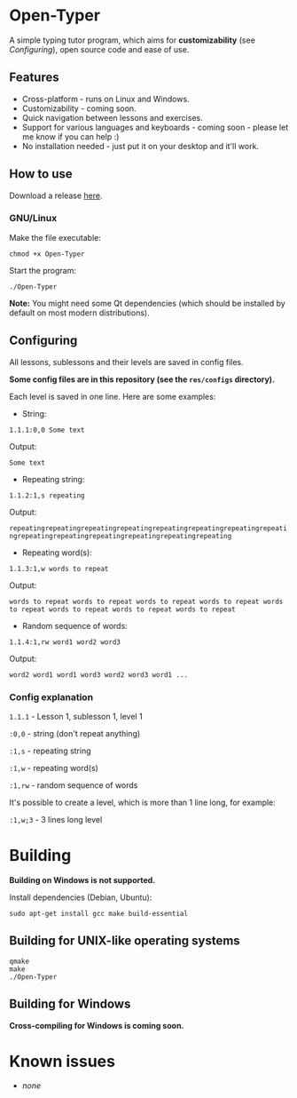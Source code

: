 # Open-Typer

A simple typing tutor program, which aims for **customizability** (see *Configuring*), open source code and ease of use.

## Features

- Cross-platform - runs on Linux and Windows.
- Customizability - coming soon.
- Quick navigation between lessons and exercises.
- Support for various languages and keyboards - coming soon - please let me know if you can help :)
- No installation needed - just put it on your desktop and it'll work.

## How to use

Download a release [here](https://github.com/adazem009/Open-Typer/releases/latest).

### GNU/Linux
Make the file executable:

`chmod +x Open-Typer`

Start the program:

`./Open-Typer`

**Note:** You might need some Qt dependencies (which should be installed by default on most modern distributions).

## Configuring

All lessons, sublessons and their levels are saved in config files.

**Some config files are in this repository (see the `res/configs` directory).**

Each level is saved in one line. Here are some examples:

- String:

`1.1.1:0,0 Some text`

Output:

`Some text`

- Repeating string:

`1.1.2:1,s repeating`

Output:

`repeatingrepeatingrepeatingrepeatingrepeatingrepeatingrepeatingrepeatingrepeatingrepeatingrepeatingrepeatingrepeatingrepeating`

- Repeating word(s):

`1.1.3:1,w words to repeat`

Output:

`words to repeat words to repeat words to repeat words to repeat words to repeat words to repeat words to repeat words to repeat`

- Random sequence of words:

`1.1.4:1,rw word1 word2 word3`

Output:

`word2 word1 word1 word3 word2 word3 word1 ...`

### Config explanation

`1.1.1` - Lesson 1, sublesson 1, level 1

`:0,0` - string (don't repeat anything)

`:1,s` - repeating string

`:1,w` - repeating word(s)

`:1,rw` - random sequence of words

It's possible to create a level, which is more than 1 line long, for example:

`:1,w;3` - 3 lines long level

# Building 

**Building on Windows is not supported.**

Install dependencies (Debian, Ubuntu):

`sudo apt-get install gcc make build-essential`

## Building for UNIX-like operating systems

```
qmake
make
./Open-Typer
```

## Building for Windows

**Cross-compiling for Windows is coming soon.**

# Known issues

- *none*
